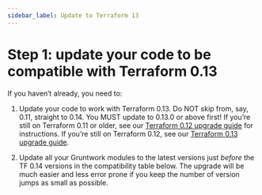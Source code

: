 ```yaml
---
sidebar_label: Update to Terraform 13
---
```


# Step 1: update your code to be compatible with Terraform 0.13

If you haven’t already, you need to:

1.  Update your code to work with Terraform 0.13. Do NOT skip from, say, 0.11,
    straight to 0.14. You MUST update to 0.13.0 or above first! If you’re still
    on Terraform 0.11 or older, see our [Terraform 0.12 upgrade
    guide](../../terraform-12) for
    instructions. If you’re still on Terraform 0.12, see our [Terraform 0.13
    upgrade
    guide](../../terraform-13).

2.  Update all your Gruntwork modules to the latest versions just _before_ the
    TF 0.14 versions in the compatibility table below. The upgrade will be much
    easier and less error prone if you keep the number of version jumps as small
    as possible.


<!-- ##DOCS-SOURCER-START
{
  "sourcePlugin": "local-copier",
  "hash": "78154acff2abc82aa789869751dc1a07"
}
##DOCS-SOURCER-END -->
